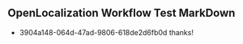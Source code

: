 ## OpenLocalization Workflow Test MarkDown
* 3904a148-064d-47ad-9806-618de2d6fb0d 
thanks!<!--HONumber=Mar16_HO3-->
